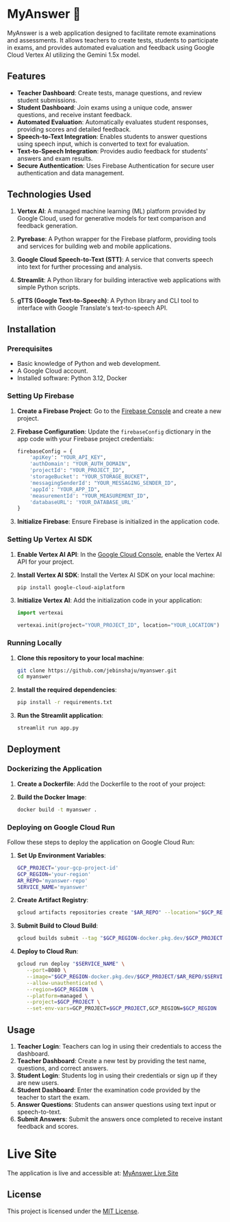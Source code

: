 
# MyAnswer 🎤

MyAnswer is a web application designed to facilitate remote examinations and assessments. It allows teachers to create tests, students to participate in exams, and provides automated evaluation and feedback using Google Cloud Vertex AI utilizing the Gemini 1.5x model.

## Features

- **Teacher Dashboard**: Create tests, manage questions, and review student submissions.
- **Student Dashboard**: Join exams using a unique code, answer questions, and receive instant feedback.
- **Automated Evaluation**: Automatically evaluates student responses, providing scores and detailed feedback.
- **Speech-to-Text Integration**: Enables students to answer questions using speech input, which is converted to text for evaluation.
- **Text-to-Speech Integration**: Provides audio feedback for students' answers and exam results.
- **Secure Authentication**: Uses Firebase Authentication for secure user authentication and data management.

## Technologies Used

1. **Vertex AI**: A managed machine learning (ML) platform provided by Google Cloud, used for generative models for text comparison and feedback generation.

2. **Pyrebase**: A Python wrapper for the Firebase platform, providing tools and services for building web and mobile applications.

3. **Google Cloud Speech-to-Text (STT)**: A service that converts speech into text for further processing and analysis.

4. **Streamlit**: A Python library for building interactive web applications with simple Python scripts.

5. **gTTS (Google Text-to-Speech)**: A Python library and CLI tool to interface with Google Translate's text-to-speech API.

## Installation

### Prerequisites

- Basic knowledge of Python and web development.
- A Google Cloud account.
- Installed software: Python 3.12, Docker

### Setting Up Firebase

1. **Create a Firebase Project**: Go to the [Firebase Console](https://console.firebase.google.com/) and create a new project.

2. **Firebase Configuration**: Update the `firebaseConfig` dictionary in the app code with your Firebase project credentials:

   ```python
   firebaseConfig = {
       'apiKey': "YOUR_API_KEY",
       'authDomain': "YOUR_AUTH_DOMAIN",
       'projectId': "YOUR_PROJECT_ID",
       'storageBucket': "YOUR_STORAGE_BUCKET",
       'messagingSenderId': "YOUR_MESSAGING_SENDER_ID",
       'appId': "YOUR_APP_ID",
       'measurementId': "YOUR_MEASUREMENT_ID",
       'databaseURL': 'YOUR_DATABASE_URL'
   }
   ```

3. **Initialize Firebase**: Ensure Firebase is initialized in the application code.

### Setting Up Vertex AI SDK

1. **Enable Vertex AI API**: In the [Google Cloud Console](https://console.cloud.google.com/), enable the Vertex AI API for your project.

2. **Install Vertex AI SDK**: Install the Vertex AI SDK on your local machine:
   ```bash
   pip install google-cloud-aiplatform
   ```

3. **Initialize Vertex AI**: Add the initialization code in your application:

   ```python
   import vertexai

   vertexai.init(project="YOUR_PROJECT_ID", location="YOUR_LOCATION")
   ```

### Running Locally

1. **Clone this repository to your local machine**:
   ```bash
   git clone https://github.com/jebinshaju/myanswer.git
   cd myanswer
   ```

2. **Install the required dependencies**:
   ```bash
   pip install -r requirements.txt
   ```

3. **Run the Streamlit application**:
   ```bash
   streamlit run app.py
   ```

## Deployment

### Dockerizing the Application

1. **Create a Dockerfile**: Add the Dockerfile to the root of your project:

2. **Build the Docker Image**:
   ```bash
   docker build -t myanswer .
   ```

### Deploying on Google Cloud Run

Follow these steps to deploy the application on Google Cloud Run:

1. **Set Up Environment Variables**:
   ```bash
   GCP_PROJECT='your-gcp-project-id'
   GCP_REGION='your-region'
   AR_REPO='myanswer-repo'
   SERVICE_NAME='myanswer'
   ```

2. **Create Artifact Registry**:
   ```bash
   gcloud artifacts repositories create "$AR_REPO" --location="$GCP_REGION" --repository-format=Docker
   ```

3. **Submit Build to Cloud Build**:
   ```bash
   gcloud builds submit --tag "$GCP_REGION-docker.pkg.dev/$GCP_PROJECT/$AR_REPO/$SERVICE_NAME"
   ```

4. **Deploy to Cloud Run**:
   ```bash
   gcloud run deploy "$SERVICE_NAME" \
      --port=8080 \
      --image="$GCP_REGION-docker.pkg.dev/$GCP_PROJECT/$AR_REPO/$SERVICE_NAME" \
      --allow-unauthenticated \
      --region=$GCP_REGION \
      --platform=managed \
      --project=$GCP_PROJECT \
      --set-env-vars=GCP_PROJECT=$GCP_PROJECT,GCP_REGION=$GCP_REGION
   ```

## Usage

1. **Teacher Login**: Teachers can log in using their credentials to access the dashboard.
2. **Teacher Dashboard**: Create a new test by providing the test name, questions, and correct answers.
3. **Student Login**: Students log in using their credentials or sign up if they are new users.
4. **Student Dashboard**: Enter the examination code provided by the teacher to start the exam.
5. **Answer Questions**: Students can answer questions using text input or speech-to-text.
6. **Submit Answers**: Submit the answers once completed to receive instant feedback and scores.

# Live Site

The application is live and accessible at: [MyAnswer Live Site](https://myanswer-w67ctr3rca-el.a.run.app/)

## License

This project is licensed under the [MIT License](LICENSE).
